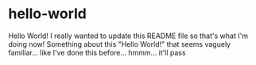 # hello-world
Hello World! I really wanted to update this README file so that's what I'm doing now!
Something about this "Hello World!" that seems vaguely familiar... like I've done this before... hmmm... it'll pass
